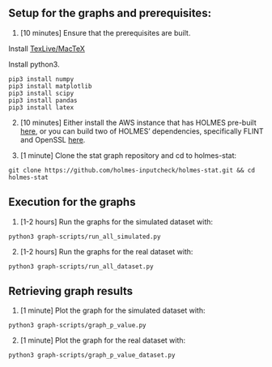 ## Setup for the graphs and prerequisites:

1. [10 minutes] Ensure that the prerequisites are built.

Install [TexLive/MacTeX](https://tug.org/texlive/)

Install python3.
```
pip3 install numpy
pip3 install matplotlib
pip3 install scipy
pip3 install pandas
pip3 install latex
```

2. [10 minutes] Either install the AWS instance that has HOLMES pre-built [here](https://github.com/holmes-inputcheck/holmes-library), or you can build two of HOLMES’ dependencies, specifically FLINT and OpenSSL [here](https://github.com/holmes-inputcheck/holmes-library#requirements).

3. [1 minute] Clone the stat graph repository and cd to holmes-stat:
```
git clone https://github.com/holmes-inputcheck/holmes-stat.git && cd holmes-stat
```

## Execution for the graphs

1. [1-2 hours] Run the graphs for the simulated dataset with:
```
python3 graph-scripts/run_all_simulated.py
```

2. [1-2 hours] Run the graphs for the real dataset with:
```
python3 graph-scripts/run_all_dataset.py
```

## Retrieving graph results

1. [1 minute] Plot the graph for the simulated dataset with:
```
​​python3 graph-scripts/graph_p_value.py
```

2. [1 minute] Plot the graph for the real dataset with:
```
python3 graph-scripts/graph_p_value_dataset.py
```
